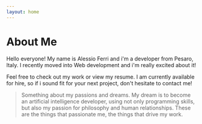 ```yaml
---
layout: home
---
```

# About Me

Hello everyone! My name is Alessio Ferri and i'm a developer from Pesaro, Italy.
I recently moved into Web development and i'm really excited about it!

Feel free to check out my work or view my resume.
I am currently available for hire, so if i sound fit for your next project, don't hesitate to contact me!
>Something about my passions and dreams.
>My dream is to become an artificial intelligence developer, using not only programming skills, but also my passion for philosophy and human relationships.
>These are the things that passionate me, the things that drive my work.
>
